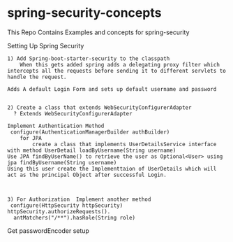 # spring-security-concepts
This Repo Contains Examples and concepts for spring-security


Setting Up Spring Security

	1) Add Spring-boot-starter-security to the classpath 
	    When this gets added spring adds a delegating proxy filter which intercepts all the requests before sending it to different servlets to handle the request.
	
	Adds A default Login Form and sets up default username and password
	
	
	2) Create a class that extends WebSecurityConfigurerAdapter
	  ? Extends WebSecurityConfigurerAdapter
	 
	Implement Authentication Method
	 configure(AuthenticationManagerBuilder authBuilder)
	    for JPA
	        create a class that implements UserDetailsService interface with method UserDetail loadByUsername(String username)
	Use JPA findByUserName() to retrieve the user as Optional<User> using jpa findByUsername(String username)
	Using this user create the Implementtaion of UserDetails which will act as the principal Object after successful Login.
	
	
	
	3) For Authorization  Implement another method
	 configure(HttpSecurity httpSecurity)
	httpSecurity.authorizeRequests().
	  antMatchers("/**").hasRole(String role)
	
	
Get passwordEncoder setup 
